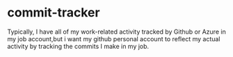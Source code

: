 # commit-tracker

Typically, I have all of my work-related activity tracked by Github or Azure in my job account,but i want my github personal account to reflect my actual activity by tracking the commits I make in my job. 

